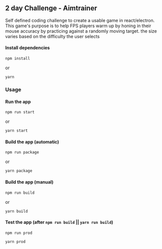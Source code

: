 ## 2 day Challenge - Aimtrainer

Self defined coding challenge to create a usable game in react/electron. This game's purpose is to help FPS players warm up by honing in their mouse accuracy by practicing against a randomly moving target. the size varies based on the difficulty the user selects

#### Install dependencies

```
npm install
```

or

```
yarn
```

### Usage

#### Run the app

```
npm run start
```

or

```
yarn start
```

#### Build the app (automatic)

```
npm run package
```

or

```
yarn package
```

#### Build the app (manual)

```
npm run build
```

or

```
yarn build
```

#### Test the app (after `npm run build` || `yarn run build`)

```
npm run prod
```

```
yarn prod
```
